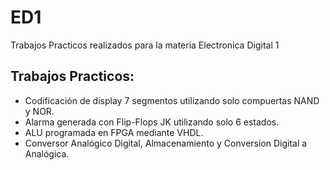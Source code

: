 # ED1

Trabajos Practicos realizados para la materia Electronica Digital 1

## Trabajos Practicos:
- Codificación de display 7 segmentos utilizando solo compuertas NAND y NOR.
- Alarma generada con Flip-Flops JK utilizando solo 6 estados.
- ALU programada en FPGA mediante VHDL.
- Conversor Analógico Digital, Almacenamiento y Conversion Digital a Analógica.
